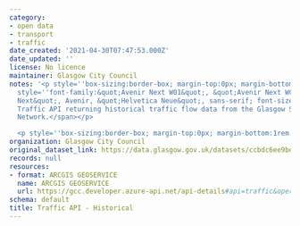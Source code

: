 ```yaml
---
category:
- open data
- transport
- traffic
date_created: '2021-04-30T07:47:53.000Z'
date_updated: ''
license: No licence
maintainer: Glasgow City Council
notes: '<p style=''box-sizing:border-box; margin-top:0px; margin-bottom:1rem;''><span
  style=''font-family:&quot;Avenir Next W01&quot;, &quot;Avenir Next W00&quot;, &quot;Avenir
  Next&quot;, Avenir, &quot;Helvetica Neue&quot;, sans-serif; font-size:16px;''>A
  Traffic API returning historical traffic flow data from the Glasgow SCOOT Traffic
  Network.</span></p>

  <p style=''box-sizing:border-box; margin-top:0px; margin-bottom:1rem;''><br /></p>'
organization: Glasgow City Council
original_dataset_link: https://data.glasgow.gov.uk/datasets/ccbdc6ee9be44c3eb1c4b5290a10d050
records: null
resources:
- format: ARCGIS GEOSERVICE
  name: ARCGIS GEOSERVICE
  url: https://gcc.developer.azure-api.net/api-details#api=traffic&operation=5b044adda611ad4c9b1c58b2
schema: default
title: Traffic API - Historical
---
```

